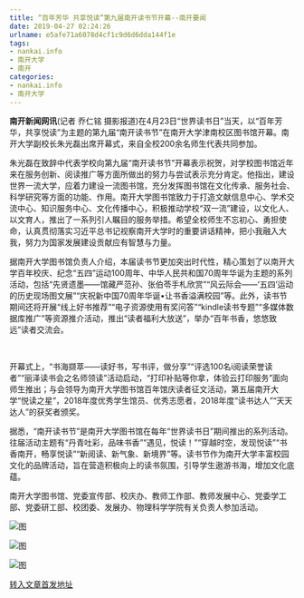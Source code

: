 ```yaml
---
title: “百年芳华 共享悦读”第九届南开读书节开幕--南开要闻
date: 2019-04-27 02:24:26
urlname: e5afe71a6078d4cf1c9d6d6dda144f1e
tags: 
- nankai.info
- 南开大学
- 南开
categories:
- nankai.info
- 南开大学
---
```


**南开新闻网讯**(记者 乔仁铭 摄影报道)在4月23日“世界读书日”当天，以“百年芳华，共享悦读”为主题的第九届“南开读书节”在南开大学津南校区图书馆开幕。南开大学副校长朱光磊出席开幕式，来自全校200余名师生代表共同参加。

朱光磊在致辞中代表学校向第九届“南开读书节”开幕表示祝贺，对学校图书馆近年来在服务创新、阅读推广等方面所做出的努力与尝试表示充分肯定。他指出，建设世界一流大学，应着力建设一流图书馆，充分发挥图书馆在文化传承、服务社会、科学研究等方面的功能、作用。南开大学图书馆致力于打造文献信息中心、学术交流中心、知识服务中心、文化传播中心，积极推动学校“双一流”建设，以文化人、以文育人，推出了一系列引人瞩目的服务举措。希望全校师生不忘初心、勇担使命，认真贯彻落实习近平总书记视察南开大学时的重要讲话精神，把小我融入大我，努力为国家发展建设贡献应有智慧与力量。

据南开大学图书馆负责人介绍，本届读书节更加突出时代性，精心策划了以南开大学百年校庆、纪念“五四”运动100周年、中华人民共和国70周年华诞为主题的系列活动，包括“先贤遗墨——馆藏严范孙、张伯苓手札欣赏”“风云际会——‘五四’运动的历史现场图文展”“庆祝新中国70周年华诞•让书香溢满校园”等。此外，读书节期间还将开展“线上好书推荐”“电子资源使用有奖问答”“kindle读书专题”“多媒体数据库推广”等资源推介活动，推出“读者福利大放送”，举办“百年书香，悠悠致远”读者交流会。

 

开幕式上，“书海撷萃——读好书，写书评，做分享”“评选100名i阅读荣誉读者”“丽泽读书会之名师领读”活动启动，“打印补贴等你拿，体验云打印服务”面向师生推出；与会领导为南开大学图书馆百年馆庆读者征文活动，第五届南开大学“悦读之星”，2018年度优秀学生馆员、优秀志愿者，2018年度“读书达人”“天天达人”的获奖者颁奖。

据悉，“南开读书节”是南开大学图书馆在每年“世界读书日”期间推出的系列活动。往届活动主题有“丹青吐彩，品味书香”“遇见，悦读！”“穿越时空，发现悦读”“书香南开，畅享悦读”“新阅读、新气象、新境界”等。读书节作为南开大学丰富校园文化的品牌活动，旨在营造积极向上的读书氛围，引导学生遨游书海，增加文化底蕴。

南开大学图书馆、党委宣传部、校庆办、教师工作部、教师发展中心、党委学工部、党委研工部、校团委、发展办、物理科学学院有关负责人参加活动。

![图](http://news.nankai.edu.cn/pic/0/00/35/07/350725_739986.jpg)

![图](http://news.nankai.edu.cn/pic/0/00/35/07/350724_965808.jpg)

![图](http://news.nankai.edu.cn/pic/0/00/35/07/350726_166175.jpg)

[转入文章首发地址](http://news.nankai.edu.cn/nkyw/system/2019/04/23/000446717.shtml)